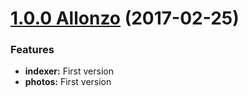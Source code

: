 <a name="1.0.0"></a>
# [1.0.0 Allonzo](https://github.com/CodeCorico/allons-y-photos/releases/tag/1.0.0) (2017-02-25)

### Features

* **indexer:** First version
* **photos:** First version
